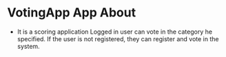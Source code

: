 # VotingApp App About
+  It is a scoring application
Logged in user can vote in the category he specified. 
If the user is not registered, they can register and vote in the system.


